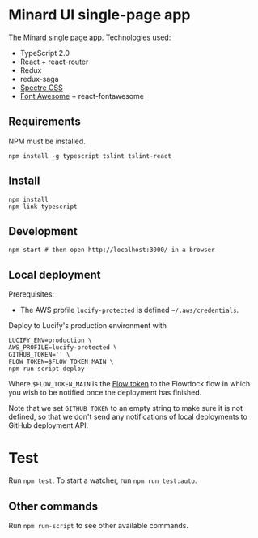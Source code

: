 
# Minard UI single-page app

The Minard single page app. Technologies used:

- TypeScript 2.0
- React + react-router
- Redux
- redux-saga
- [Spectre CSS](https://picturepan2.github.io/spectre/)
- [Font Awesome](http://fontawesome.io/icons/) + react-fontawesome

## Requirements

NPM must be installed.

```shell
npm install -g typescript tslint tslint-react
```

## Install

```shell
npm install
npm link typescript
```
## Development

```shell
npm start # then open http://localhost:3000/ in a browser
```

## Local deployment

Prerequisites:
 - The AWS profile `lucify-protected` is defined `~/.aws/credentials`.

Deploy to Lucify's production environment with
```shell
LUCIFY_ENV=production \
AWS_PROFILE=lucify-protected \
GITHUB_TOKEN='' \
FLOW_TOKEN=$FLOW_TOKEN_MAIN \
npm run-script deploy
```

Where `$FLOW_TOKEN_MAIN` is the [Flow token](https://www.flowdock.com/account/tokens)
to the Flowdock flow in which you wish to be notified once the
deployment has finished.

Note that we set `GITHUB_TOKEN` to an empty string to
make sure it is not defined, so that we don't send any
notifications of local deployments to GitHub deployment API.

# Test

Run `npm test`. To start a watcher, run `npm run test:auto`.

## Other commands

Run `npm run-script` to see other available commands.
